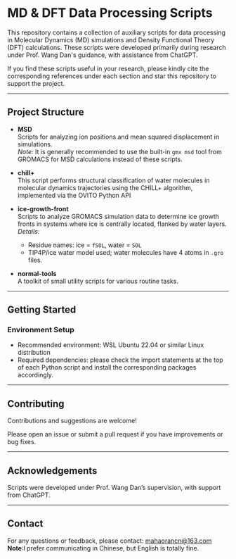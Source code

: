 # MD & DFT Data Processing Scripts

This repository contains a collection of auxiliary scripts for data processing in Molecular Dynamics (MD) simulations and Density Functional Theory (DFT) calculations. These scripts were developed primarily during research under Prof. Wang Dan's guidance, with assistance from ChatGPT.

If you find these scripts useful in your research, please kindly cite the corresponding references under each section and star this repository to support the project.

---

## Project Structure

- **MSD**  
  Scripts for analyzing ion positions and mean squared displacement in simulations.  
  *Note:* It is generally recommended to use the built-in `gmx msd` tool from GROMACS for MSD calculations instead of these scripts.

- **chill+**  
  This script performs structural classification of water molecules in molecular dynamics trajectories using the CHILL+ algorithm, implemented via the OVITO Python API  

- **ice-growth-front**  
  Scripts to analyze GROMACS simulation data to determine ice growth fronts in systems where ice is centrally located, flanked by water layers.  
  *Details:*  
  - Residue names: ice = `fSOL`, water = `SOL`  
  - TIP4P/ice water model used; water molecules have 4 atoms in `.gro` files.

- **normal-tools**  
  A toolkit of small utility scripts for various routine tasks.

---

## Getting Started

### Environment Setup

- Recommended environment: WSL Ubuntu 22.04 or similar Linux distribution  
- Required dependencies: please check the import statements at the top of each Python script and install the corresponding packages accordingly.

---

## Contributing

Contributions and suggestions are welcome! 

Please open an issue or submit a pull request if you have improvements or bug fixes.

---

## Acknowledgements

Scripts were developed under Prof. Wang Dan’s supervision, with support from ChatGPT.

---

## Contact

For any questions or feedback, please contact: mahaorancn@163.com 
**Note**:I prefer communicating in Chinese, but English is totally fine.
